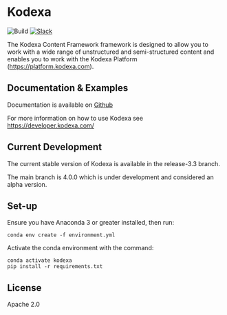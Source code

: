 # Kodexa

![Build](https://github.com/kodexa-ai/kodexa/workflows/Python%20Package%20Using%20Anaconda/badge.svg)
[![Slack](https://slack.kodexa.com/badge.svg?version)](https://slack.kodexa.com/)


The Kodexa Content Framework framework is designed to allow you to work with a wide range of unstructured and semi-structured content and enables you to work with the Kodexa Platform (https://platform.kodexa.com).

## Documentation & Examples

Documentation is available on [Github](https://python.kodexa.com)

For more information on how to use Kodexa see https://developer.kodexa.com/

## Current Development

The current stable version of Kodexa is available in the release-3.3 branch.

The main branch is 4.0.0 which is under development and considered an alpha version.

## Set-up

Ensure you have Anaconda 3 or greater installed, then run:

    conda env create -f environment.yml 

Activate the conda environment with the command:

    conda activate kodexa
    pip install -r requirements.txt

## License

Apache 2.0

